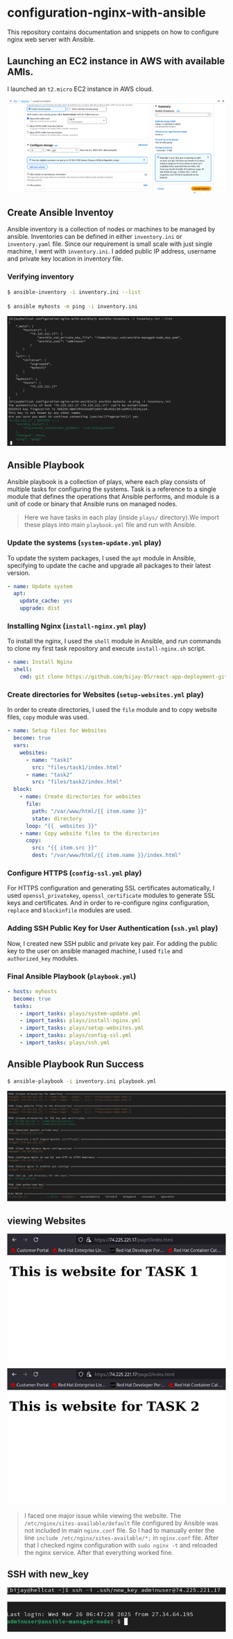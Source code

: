 # configuration-nginx-with-ansible
This repository contains documentation and snippets on how to configure nginx web server with Ansible.

## Launching an EC2 instance in AWS with available AMIs.
I launched an `t2.micro` EC2 instance in AWS cloud.

![](images/aws-vm-creation.png)

## Create Ansible Inventoy
Ansible inventory is a collection of nodes or machines to be managed by ansible. Inventories can be defined in either `inventory.ini` or `inventory.yaml` file. Since our requirement is small scale with just single machine, I went with `inventory.ini`.
I added public IP address, username and private key location in inventory file.

### Verifying inventory

```bash
$ ansible-inventory -i inventory.ini --list

$ ansible myhosts -m ping -i inventory.ini

```

![](images/ansible-inventory-test-success.png)



## Ansible Playbook
Ansible playbook is a collection of plays, where each play consists of multiple tasks for configuring the systems.
Task is a reference to a single module that defines the operations that Ansible performs, and module is a unit of code or binary that Ansible runs on managed nodes.

> Here we have tasks in each play (inside `plays/` directory).We import these plays into main `playbook.yml` file and run with Ansible.

### Update the systems (`system-update.yml` play)
To update the system packages, I used the `apt` module in Ansible, specifying to update the cache and upgrade all packages to their latest version.

```yaml
- name: Update system
  apt:
    update_cache: yes
    upgrade: dist
```

### Installing Nginx (`install-nginx.yml` play)
To install the nginx, I used the `shell` module in Ansible, and run commands to clone my first task repository and execute `install-nginx.sh` script.

```yaml
- name: Install Nginx
  shell:
    cmd: git clone https://github.com/bijay-05/react-app-deployment-github-runner.git && bash react-app-deployment-github-runner/install-nginx.sh
```

### Create directories for Websites (`setup-websites.yml` play)
In order to create directories, I used the `file` module and to copy website files, `copy` module was used.

```yaml
- name: Setup files for Websites
  become: true
  vars:
    websites:
      - name: "task1"
        src: "files/task1/index.html"
      - name: "task2"
        src: "files/task2/index.html"
  block:
    - name: Create directories for websites
      file:
        path: "/var/www/html/{{ item.name }}"
        state: directory
      loop: "{{  websites }}"
    - name: Copy website files to the directories
      copy: 
        src: "{{ item.src }}"
        dest: "/var/www/html/{{ item.name }}/index.html"
```
### Configure HTTPS (`config-ssl.yml` play)
For HTTPS configuration and generating SSL certificates automatically, I used `openssl_privatekey`, `openssl_certificate` modules to generate SSL keys and certificates. And in order to re-configure nginx configuration, `replace` and `blockinfile` modules are used.


### Adding SSH Public Key for User Authentication (`ssh.yml` play)
Now, I created new SSH public and private key pair. For adding the public key to the user on ansible managed machine, I used `file` and `authorized_key` modules.


### Final Ansible Playbook (`playbook.yml`)

```yaml
- hosts: myhosts
  become: true
  tasks:
    - import_tasks: plays/system-update.yml
    - import_tasks: plays/install-nginx.yml
    - import_tasks: plays/setup-websites.yml
    - import_tasks: plays/config-ssl.yml
    - import_tasks: plays/ssh.yml
```

## Ansible Playbook Run Success

```bash
$ ansible-playbook -i inventory.ini playbook.yml
```

![](images/ansible-playbook-success-part2.png)



## viewing Websites

![](images/website-1-live.png)

![](images/website-2-live.png)


> I faced one major issue while viewing the website. The `/etc/nginx/sites-available/default` file configured by Ansible was not included in main `nginx.conf` file. So I had to manually enter the line `include /etc/nginx/sites-available/*;` in `nginx.conf` file. After that I checked nginx configuration with `sudo nginx -t` and reloaded the nginx service. After that everything worked fine.


## SSH with new_key

![](images/ssh-success-part1.png)

![](images/ssh-success-part2.png)
